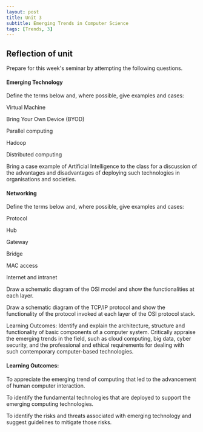 ```yaml
---
layout: post
title: Unit 3
subtitle: Emerging Trends in Computer Science
tags: [Trends, 3]
---
```


## Reflection of unit
Prepare for this week's seminar by attempting the following questions.

#### Emerging Technology
Define the terms below and, where possible, give examples and cases:

Virtual Machine

Bring Your Own Device (BYOD)

Parallel computing

Hadoop

Distributed computing

Bring a case example of Artificial Intelligence to the class for a discussion of the advantages and disadvantages of deploying such technologies in organisations and societies.

#### Networking
Define the terms below and, where possible, give examples and cases:

Protocol

Hub

Gateway

Bridge

MAC access

Internet and intranet

Draw a schematic diagram of the OSI model and show the functionalities at each layer.

Draw a schematic diagram of the TCP/IP protocol and show the functionality of the protocol invoked at each layer of the OSI protocol stack.

Learning Outcomes: Identify and explain the architecture, structure and functionality of basic components of a computer system. 
Critically appraise the emerging trends in the field, such as cloud computing, big data, cyber security, and the professional and ethical requirements for dealing with such contemporary computer-based technologies.


#### Learning Outcomes:
To appreciate the emerging trend of computing that led to the advancement of human computer interaction.

To identify the fundamental technologies that are deployed to support the emerging computing technologies.

To identify the risks and threats associated with emerging technology and suggest guidelines to mitigate those risks.

